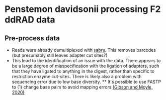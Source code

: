 # Penstemon davidsonii processing F2 ddRAD data

## Pre-process data
* Reads were already demultiplexed with [sabre](https://github.com/najoshi/sabre). This removes barcodes (but presumably still leaves adapter cut sites?)
* This lead to the identification of an issue with the data. There appears to be a large degree of misspecification with the ligation of adapters, such that they have ligated to anything in the digest, rather than specific to restriction enzyme cut-sites. There is likely also a problem with sequencing error due to low base diversity.
** It's possible to use FASTP to (1) change base pairs to avoid mapping errors [(Gibson and Moyle, 2020)](https://onlinelibrary.wiley.com/doi/pdf/10.1111/mec.15477)
